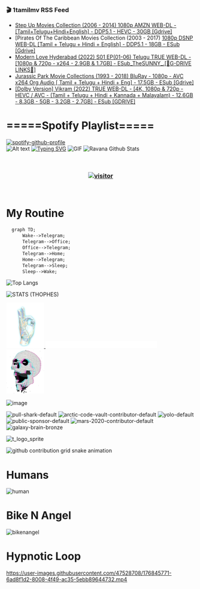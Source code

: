 ### 🎬 1tamilmv RSS Feed

<!-- BLOG-POST-LIST:START -->
- [Step Up Movies Collection &lpar;2006 - 2014&rpar; 1080p AMZN WEB-DL - [Tamil+Telugu+Hindi+English] - DDP5.1 - HEVC - 30GB [Gdrive]](https://www.1tamilmv.space/index.php?/forums/topic/165296-step-up-movies-collection-2006-2014-1080p-amzn-web-dl-tamilteluguhindienglish-ddp51-hevc-30gb-gdrive/&do=findComment&comment=330291)
- [Pirates Of The Caribbean Movies Collection &lpar;2003 - 2017&rpar; [1080p DSNP WEB-DL [Tamil + Telugu + Hindi + English] - DDP5.1 - 18GB - ESub [Gdrive]](https://www.1tamilmv.space/index.php?/forums/topic/165295-pirates-of-the-caribbean-movies-collection-2003-2017-1080p-dsnp-web-dl-tamil-telugu-hindi-english-ddp51-18gb-esub-gdrive/&do=findComment&comment=330290)
- [Modern Love Hyderabad &lpar;2022&rpar; S01 EP&lpar;01-06&rpar; Telugu TRUE WEB-DL - [1080p &amp; 720p - x264 - 2.9GB &amp; 1.7GB] - ESub_TheSUNNY_.[🔰G-DRIVE LINKS🔰]](https://www.1tamilmv.space/index.php?/forums/topic/165294-modern-love-hyderabad-2022-s01-ep01-06-telugu-true-web-dl-1080p-720p-x264-29gb-17gb-esub_thesunny_%F0%9F%94%B0g-drive-links%F0%9F%94%B0/&do=findComment&comment=330289)
- [Jurassic Park Movie Collections &lpar;1993 - 2018&rpar; BluRay - 1080p - AVC x264 Org Audio [ Tamil + Telugu + Hindi + Eng] - 17.5GB - ESub [Gdrive]](https://www.1tamilmv.space/index.php?/forums/topic/165289-jurassic-park-movie-collections-1993-2018-bluray-1080p-avc-x264-org-audio-tamil-telugu-hindi-eng-175gb-esub-gdrive/&do=findComment&comment=330288)
- [[Dolby Version] Vikram &lpar;2022&rpar; TRUE WEB-DL  - [4K, 1080p &amp; 720p - HEVC / AVC - &lpar;Tamil + Telugu + Hindi + Kannada + Malayalam&rpar; - 12.6GB - 8.3GB - 5GB - 3.2GB - 2.7GB] - ESub [GDRIVE]](https://www.1tamilmv.space/index.php?/forums/topic/165293-dolby-version-vikram-2022-true-web-dl-4k-1080p-720p-hevc-avc-tamil-telugu-hindi-kannada-malayalam-126gb-83gb-5gb-32gb-27gb-esub-gdrive/&do=findComment&comment=330287)
<!-- BLOG-POST-LIST:END -->

# =====Spotify Playlist=====
[![spotify-github-profile](https://spotify-github-profile.vercel.app/api/view?uid=31rfzgmuvvewegdlxvlev4ynz4vu&cover_image=true&theme=default&bar_color=53b14f&bar_color_cover=true)](https://ravana69.github.io/rss)
</br>
![Alt text](https://spotify-recently-played-readme.vercel.app/api?user=31rfzgmuvvewegdlxvlev4ynz4vu)
[![Typing SVG](https://readme-typing-svg.herokuapp.com?color=%2336BCF7&center=true&vCenter=true&multiline=true&height=81&lines=I+AM+RAVANA;CONTACT+ME+ON+TELEGRAM%3A+%40R4V4N4)](https://git.io/typing-svg)
<img align="centre" height="400px" width="490px" alt="GIF" src="https://github.com/ravana69/ravana69/blob/master/rvm.gif" />
![Ravana Github Stats](https://github-readme-stats.vercel.app/api?username=ravana69&&show_icons=true&theme=radical)

<br />
<h3 align="center"> <a href="https://t.me/r4v4n4"><img src="https://profile-counter.glitch.me/ravana69/count.svg" alt="visitor" width="600"></a> </h3>
</br>

<H1>My Routine</H1>

```mermaid
  graph TD;
      Wake-->Telegram;
      Telegram-->Office;
      Office-->Telegram;
      Telegram-->Home;
      Home-->Telegram;
      Telegram-->Sleep;
      Sleep-->Wake;
```
![Top Langs](https://github-readme-stats.vercel.app/api/top-langs/?username=ravana69&&show_icons=true&theme=radical)

![STATS (THOPHES)](https://github-profile-trophy.vercel.app/?username=ravana69&theme=gruvbox&margin-w=10&margin-h=15&column=8)
<br />
<p align="left">
    <a href="#">
        <img width="20%" src="./assets/images/hand.gif" alt="" />
    </a>
    <a href="#">
        <img width="59%" src="./assets/images/spacer.png" alt="" >
    </a>
    <a href="#">
        <img width="20%" src="./assets/images/skull.gif" alt="" />
    </a>
</p>


![image](https://user-images.githubusercontent.com/47528708/175298537-0623dc00-7b1a-4ec1-b5b1-71768763a234.png)

<img width="148" alt="pull-shark-default" src="https://user-images.githubusercontent.com/47528708/176419715-70981865-4dc6-489a-8a1a-06842db67b15.gif"> <img width="148" alt="arctic-code-vault-contributor-default" src="https://user-images.githubusercontent.com/47528708/175267501-e1fbbb8f-c2b2-4882-b865-2ac4debef26c.png"> <img width="148" alt="yolo-default" src="https://user-images.githubusercontent.com/47528708/175267654-281a1880-1129-4b7b-bf2f-de5dd2bc5afa.png"> <img width="148" alt="public-sponsor-default" src="https://user-images.githubusercontent.com/47528708/175268448-2e78cc75-fb25-4d76-bd22-7df520446b45.png"> <img width="148" alt="mars-2020-contributor-default" src="https://user-images.githubusercontent.com/47528708/175268475-de6d987a-3be9-4353-86a5-23b422559355.png"> <img width="148" alt="galaxy-brain-bronze" src="https://user-images.githubusercontent.com/47528708/176419717-e2fdca8b-0fdc-47dd-9511-a7ff52178a33.gif">

![t_logo_sprite](https://user-images.githubusercontent.com/47528708/175293007-21ff1792-1fca-4be3-bcae-12fdc3aa414f.svg)

![github contribution grid snake animation](https://raw.githubusercontent.com/ravana69/ravana69/output/github-contribution-grid-snake-dark.svg#gh-dark-mode-only)

# Humans
<img width="170" alt="human" src="https://user-images.githubusercontent.com/47528708/176413829-c142d478-1c96-4c3c-a2a4-2dd35374c335.gif">

# Bike N Angel
<img width="170" alt="bikenangel" src="https://user-images.githubusercontent.com/47528708/176616968-3a44f91e-8016-477c-9bb5-c4689a1adbee.gif">

# Hypnotic Loop

https://user-images.githubusercontent.com/47528708/176845771-6ad8f1d2-8008-4f49-ac35-5ebb89644732.mp4


